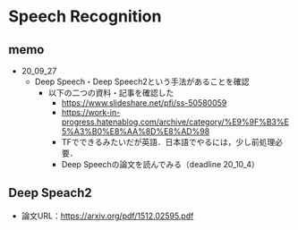 # Speech Recognition

## memo
- 20_09_27
  - Deep Speech・Deep Speech2という手法があることを確認
    - 以下の二つの資料・記事を確認した
      - https://www.slideshare.net/pfi/ss-50580059
      - https://work-in-progress.hatenablog.com/archive/category/%E9%9F%B3%E5%A3%B0%E8%AA%8D%E8%AD%98
      - TFでできるみたいだが英語．日本語でやるには，少し前処理必要．
      - Deep Speechの論文を読んでみる（deadline 20_10_4）

## Deep Speach2
- 論文URL：https://arxiv.org/pdf/1512.02595.pdf
